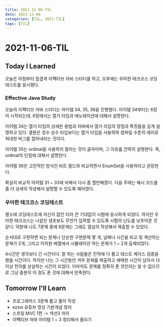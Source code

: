 ```yaml
---
title: 2021-11-06-TIL
date: 2021-11-06
categories: [TIL, 2021-TIL]
tags: [TIL]
---
```


# 2021-11-06-TIL

## Today I Learned

오늘은 아침부터 힙겹게 이펙티브 자바 스터디를 하고, 오후에는 우아한 테크코스 코딩테스트를 응시했다. 

### Effective Java Study

오늘의 이펙티브 자바 스터디는 아이템 34, 35, 36을 진행했다. 아이템 34부터는 6장이 시작되는데, 6장에서는 열거 타입과 애노테이션에 대해서 설명한다.

아이템 34는 열거 타입의 상세한 용법과 자바에서 열거 타입의 장점과 특징들을 길게 설명하고 있다. 결론은 정수 상수 타입보다는 열거 타입을 사용하여 컴파일 수준의 에러로 최대한 버그를 잡아내라는 것이다.

아이템 35는 ordinal을 사용하지 말라는 것이 골자이며, 그 이유를 간략히 설명한다. 즉, ordinal의 단점에 대해서 설명한다.

아이템 36은 고전적인 방식인 비트 필드와 비교하면서 EnumSet을 사용하라고 권장한다.

확실히 비교적 아이템 31 ~ 33에 비해서 다시 좀 할만해졌다. 다음 주에는 예시 코드를 좀 더 상세히 작성해서 설명할 수 있도록 해야겠다.

### 우아한 테크코스 코딩테스트

평소에 코딩테스트에 자신이 없던 터라 큰 기대없이 시험에 응시하게 되었다. 하지만 우아한 테크코스는 나같은 생초보도 무언가 입력할 수 있도록 시험의 난도를 낮추어준 것 같다. 덕분에 나도 7문제 중에 6문제는 그래도 열심히 작성해서 제출할 수 있었다.

순서대로 구현하면 되는 문제나 단순한 구현문제 몇 개, 날짜나 시간을 비교 및 계산하는 문제가 2개, 그리고 이차원 배열에서 시뮬레이션 하는 문제가 1 ~ 2개 출제되었다.

4시간은 생각보다 긴 시간이다. 잘 하는 사람들은 진작에 다 풀고 테스트 케이스 검증을 했을 시간이다. 하지만 나는 그 시간동안 겨우 문제를 제출하고 애매한 시간이 남아서 더이상 전의를 상실하는 시간이 되었다. 이마저도 문제를 정확히 푼 것인지는 알 수 없으므로 그냥 충분히 이 정도 푼 것에 대해서 만족한다.

## Tomorrow I'll Learn

- 프로그래머스 3문제 풀고 풀이 작성
- ezsw 유튜브 영상 기본개념 정리
- 스프링 MVC 1편 -> 섹션3 까지
- 이펙티브 자바 아이템 1 ~ 3 정리해서 올리기